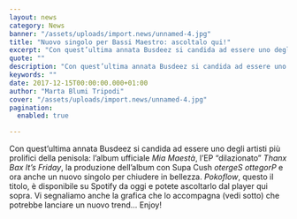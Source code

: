 ```yaml
---
layout: news
category: News
banner: "/assets/uploads/import.news/unnamed-4.jpg"
title: "Nuovo singolo per Bassi Maestro: ascoltalo qui!"
excerpt: "Con quest’ultima annata Busdeez si candida ad essere uno degli artisti più prolifici della penisola: l’album ufficiale Mia Maestà, l’EP “dilazionato” Thanx Bax It’s Friday, la produzione dell’album con Supa Cush otergeS ottegorP e ora anche un nuovo singolo per chiudere in bellezza. Pokoflow, questo il titolo, è disponibile su Spotify da oggi e potete ascoltarlo [&hellip"
quote: ""
description: "Con quest’ultima annata Busdeez si candida ad essere uno degli artisti più prolifici della penisola: l’album ufficiale Mia Maestà, l’EP “dilazionato” Thanx Bax It’s Friday, la produzione dell’album con Supa Cush otergeS ottegorP e ora anche un nuovo singolo per chiudere in bellezza. Pokoflow, questo il titolo, è disponibile su Spotify da oggi e potete ascoltarlo [&hellip"
keywords: ""
date: 2017-12-15T00:00:00.000+01:00
author: "Marta Blumi Tripodi"
cover: "/assets/uploads/import.news/unnamed-4.jpg"
pagination:
  enabled: true

---
```


Con quest’ultima annata Busdeez si candida ad essere uno degli artisti più prolifici della penisola: l’album ufficiale _Mia Maestà_, l’EP “dilazionato” _Thanx Bax It’s Friday_, la produzione dell’album con Supa Cush _otergeS ottegorP_ e ora anche un nuovo singolo per chiudere in bellezza. _Pokoflow_, questo il titolo, è disponibile su Spotify da oggi e potete ascoltarlo dal player qui sopra. Vi segnaliamo anche la grafica che lo accompagna (vedi sotto) che potrebbe lanciare un nuovo trend… Enjoy!